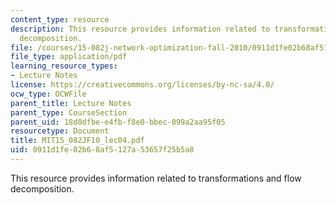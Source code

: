 ```yaml
---
content_type: resource
description: This resource provides information related to transformations and flow
  decomposition.
file: /courses/15-082j-network-optimization-fall-2010/0911d1fe02b68af5127a53657f25b5a8_MIT15_082JF10_lec04.pdf
file_type: application/pdf
learning_resource_types:
- Lecture Notes
license: https://creativecommons.org/licenses/by-nc-sa/4.0/
ocw_type: OCWFile
parent_title: Lecture Notes
parent_type: CourseSection
parent_uid: 18d0dfbe-e4fb-f8e0-bbec-099a2aa95f05
resourcetype: Document
title: MIT15_082JF10_lec04.pdf
uid: 0911d1fe-02b6-8af5-127a-53657f25b5a8
---
```

This resource provides information related to transformations and flow decomposition.
